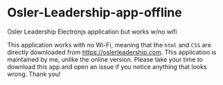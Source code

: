 # Osler-Leadership-app-offline
Osler Leadership Electronjs application but works w/no wifi

This application works with no Wi-Fi, meaning that the `html` and `CSS` are directly downloaded from https://oslerleadership.com. This application is maintained by me, unlike the online version. Please take your time to download this app and open an issue if you notice anything that looks wrong. Thank you!
